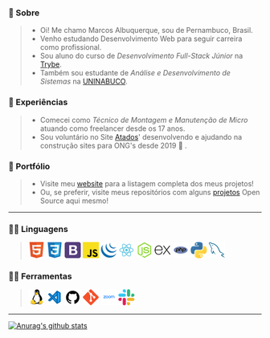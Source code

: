 ###  🦸 Sobre

> * Oi! Me chamo Marcos Albuquerque, sou de Pernambuco, Brasil.
> * Venho estudando Desenvolvimento Web para seguir carreira como profissional.
> * Sou aluno do curso de *Desenvolvimento Full-Stack Júnior* na [Trybe](https://www.betrybe.com/).
> * Também sou estudante de *Análise e Desenvolvimento de Sistemas* na [UNINABUCO](https://graduacao.uninabuco.digital/).

### 💾 Experiências
> * Comecei como *Técnico de Montagem e Manutenção de Micro* atuando como freelancer desde os 17 anos.
> * Sou voluntário no Site [Atados](https://www.atados.com.br/)' desenvolvendo e ajudando na construção sites para ONG's desde 2019 :clap: .

### 📑 Portfólio
> * Visite meu [website](http://marcosdevmaster.rf.gd/) para a listagem completa dos meus projetos!
> * Ou, se preferir, visite meus repositórios com alguns [projetos](https://github.com/MarcosAlbuquerque?tab=repositories) Open Source aqui mesmo!

---

### 👨‍💻 Linguagens
> ![HTML5](html.png "HTML5")
> ![CSS3](css3.png "CSS3")
> ![Bootstrap](bootstrap4.png "Bootstrap")
> ![JavaScript](javascript.png "JavaScript")
> ![jQuery](jquery.png "jQuery")
> ![React](react.png "React")
> ![NodeJS](node-js.png "NodeJS")
> ![ExpressJS](express.png "ExpressJS")
> ![PHP](php.png "PHP")
> ![Python](python.png "Python")
> ![MySQL](mysql.png "MySQL")

### 👨‍💻 Ferramentas
> ![Linux](linux.png "Linux")
> ![Visual Studio Code](vscode.png "Visual Studio Code")
> ![GitHub](github.png "GitHub")
> ![git](git.png "git")
> ![Zoom](zoom.png "Zoom")
> ![Slack](slack.png "Slack")

---

[![Anurag's github stats](https://github-readme-stats.vercel.app/api?username=marcosalbuquerque&show_icons=true&theme=onedark&locale=pt-br)](https://github.com/anuraghazra/github-readme-stats)
